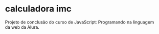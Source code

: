 # calculadora imc
 Projeto de conclusão do curso de JavaScript: Programando na linguagem da web da Alura.
